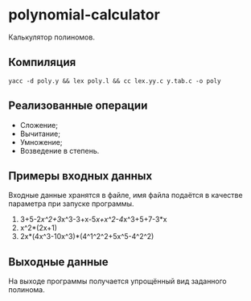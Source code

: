 # polynomial-calculator
 Калькулятор полиномов.
 
## Компиляция
    yacc -d poly.y && lex poly.l && cc lex.yy.c y.tab.c -o poly
    
## Реализованные операции
* Сложение;
* Вычитание;
* Умножение;
* Возведение в степень.

## Примеры входных данных
Входные данные хранятся в файле, имя файла подаётся в качестве параметра при запуске программы.
1) 3+5-2*x^2+3*x^3-3+x-5*x+x^2-4*x^3+5+7-3*x
2) x^2*(2x+1)
3) 2x*(4x^3-10x^3)*(4^1^2^2+5x^5-4^2^2)

## Выходные данные
На выходе программы получается упрощённый вид заданного полинома.
